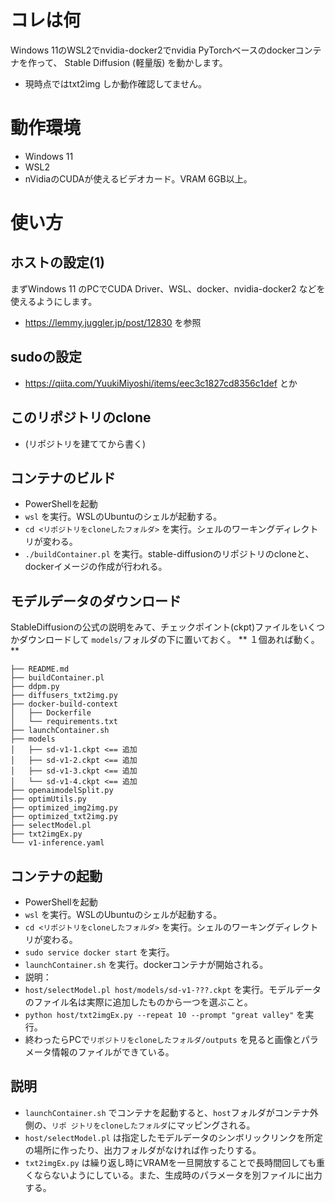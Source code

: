 # コレは何

Windows 11のWSL2でnvidia-docker2でnvidia PyTorchベースのdockerコンテナを作って、
Stable Diffusion (軽量版) を動かします。

- 現時点ではtxt2img しか動作確認してません。

# 動作環境
- Windows 11
- WSL2
- nVidiaのCUDAが使えるビデオカード。VRAM 6GB以上。

# 使い方

## ホストの設定(1)
まずWindows 11 のPCでCUDA Driver、WSL、docker、nvidia-docker2 などを使えるようにします。
- https://lemmy.juggler.jp/post/12830 を参照

## sudoの設定
- https://qiita.com/YuukiMiyoshi/items/eec3c1827cd8356c1def とか

## このリポジトリのclone
- (リポジトリを建ててから書く)

## コンテナのビルド
- PowerShellを起動
- `wsl` を実行。WSLのUbuntuのシェルが起動する。
- `cd <リポジトリをcloneしたフォルダ>` を実行。シェルのワーキングディレクトリが変わる。
- `./buildContainer.pl` を実行。stable-diffusionのリポジトリのcloneと、dockerイメージの作成が行われる。

## モデルデータのダウンロード
StableDiffusionの公式の説明をみて、チェックポイント(ckpt)ファイルをいくつかダウンロードして
`models/`フォルダの下に置いておく。
** １個あれば動く。 **

```
├── README.md
├── buildContainer.pl
├── ddpm.py
├── diffusers_txt2img.py
├── docker-build-context
│   ├── Dockerfile
│   └── requirements.txt
├── launchContainer.sh
├── models
│   ├── sd-v1-1.ckpt <== 追加
│   ├── sd-v1-2.ckpt <== 追加
│   ├── sd-v1-3.ckpt <== 追加
│   └── sd-v1-4.ckpt <== 追加
├── openaimodelSplit.py
├── optimUtils.py
├── optimized_img2img.py
├── optimized_txt2img.py
├── selectModel.pl
├── txt2imgEx.py
└── v1-inference.yaml
```

## コンテナの起動
- PowerShellを起動
- `wsl` を実行。WSLのUbuntuのシェルが起動する。
- `cd <リポジトリをcloneしたフォルダ>` を実行。シェルのワーキングディレクトリが変わる。
- `sudo service docker start` を実行。
- `launchContainer.sh` を実行。dockerコンテナが開始される。
- 説明：
- `host/selectModel.pl host/models/sd-v1-???.ckpt` を実行。モデルデータのファイル名は実際に追加したものから一つを選ぶこと。
- `python host/txt2imgEx.py --repeat 10 --prompt "great valley"` を実行。
- 終わったらPCで`リポジトリをcloneしたフォルダ/outputs` を見ると画像とパラメータ情報のファイルができている。

## 説明
- `launchContainer.sh` でコンテナを起動すると、`host`フォルダがコンテナ外側の、`リポ ジトリをcloneしたフォルダ`にマッピングされる。
- `host/selectModel.pl` は指定したモデルデータのシンボリックリンクを所定の場所に作ったり、出力フォルダがなければ作ったりする。
- `txt2imgEx.py` は繰り返し時にVRAMを一旦開放することで長時間回しても重くならないようにしている。また、生成時のパラメータを別ファイルに出力する。
